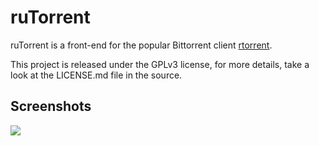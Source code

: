 # ruTorrent

ruTorrent is a front-end for the popular Bittorrent client [rtorrent](http://rakshasa.github.io/rtorrent).

This project is released under the GPLv3 license, for more details, take a look at the LICENSE.md file in the source.

## Screenshots

[![](https://yandrey.ru/tmp/rtorrent_s.jpg)](https://yandrey.ru/tmp/rtorrent.png)
